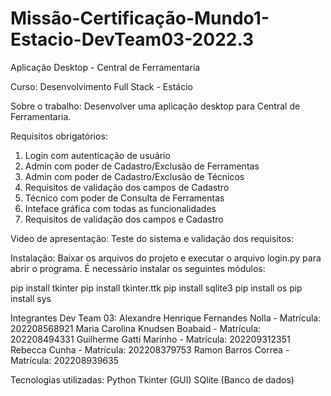 # Missão-Certificação-Mundo1-Estacio-DevTeam03-2022.3
Aplicação Desktop - Central de Ferramentaria

Curso: Desenvolvimento Full Stack - Estácio

Sobre o trabalho:
Desenvolver uma aplicação desktop para Central de Ferramentaria.

Requisitos obrigatórios:

1. Login com autenticação de usuário
2. Admin com poder de Cadastro/Exclusão de Ferramentas
3. Admin com poder de Cadastro/Exclusão de Técnicos
4. Requisitos de validação dos campos de Cadastro
5. Técnico com poder de Consulta de Ferramentas
6. Inteface gráfica com todas as funcionalidades
7. Requisitos de validação dos campos e Cadastro


Video de apresentação:
Teste do sistema e validação dos requisitos:   

Instalação:
Baixar os arquivos do projeto e executar o arquivo login.py para abrir o programa. É necessário instalar os seguintes módulos:

pip install tkinter
pip install tkinter.ttk
pip install sqlite3
pip install os
pip install sys

Integrantes Dev Team 03:
Alexandre Henrique Fernandes Nolla - Matrícula: 202208568921
Maria Carolina Knudsen Boabaid - Matrícula: 202208494331
Guilherme Gatti Marinho - Matrícula: 202209312351
Rebecca Cunha - Matrícula: 202208379753
Ramon Barros Correa - Matrícula: 202208939635


Tecnologias utilizadas:
Python
Tkinter (GUI)
SQlite (Banco de dados)
